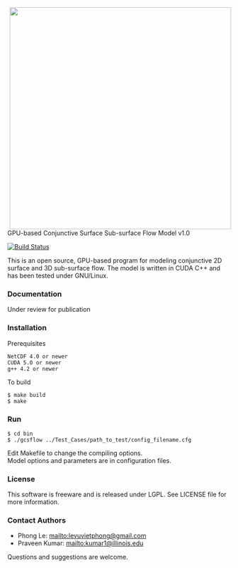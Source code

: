<img src="https://cloud.githubusercontent.com/assets/1987216/4551081/ee29a83a-4e6c-11e4-8707-355641753c64.png" width="500px" hspace=5>  
GPU-based Conjunctive Surface Sub-surface Flow Model v1.0

[![Build Status](https://travis-ci.org/simkimsia/UtilityBehaviors.png)](https://travis-ci.org/simkimsia/UtilityBehaviors)


This is an open source, GPU-based program for modeling conjunctive 2D surface and 3D sub-surface flow. The model is written in CUDA C++ and has been tested under GNU/Linux.

### Documentation
Under review for publication


### Installation
Prerequisites
```
NetCDF 4.0 or newer
CUDA 5.0 or newer
g++ 4.2 or newer
```

To build
```
$ make build
$ make
```


### Run  
```
$ cd bin
$ ./gcsflow ../Test_Cases/path_to_test/config_filename.cfg
```
Edit Makefile to change the compiling options.  
Model options and parameters are in configuration files.

### License
This software is freeware and is released under LGPL. See LICENSE file for more information. 


### Contact Authors
* Phong Le: <mailto:levuvietphong@gmail.com>
* Praveen Kumar: <mailto:kumar1@illinois.edu>

Questions and suggestions are welcome.